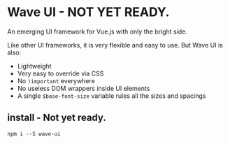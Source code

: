 # Wave UI - NOT YET READY.

An emerging UI framework for Vue.js with only the bright side.

Like other UI frameworks, it is very flexible and easy to use. But Wave UI is also:

- Lightweight
- Very easy to override via CSS
- No `!important` everywhere
- No useless DOM wrappers inside UI elements
- A single `$base-font-size` variable rules all the sizes and spacings


## install - Not yet ready.
    npm i --S wave-ui
